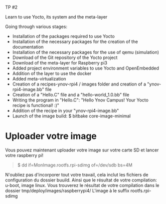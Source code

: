TP #2

Learn to use Yocto, its system and the meta-layer

Going through various stages:
- Installation of the packages required to use Yocto
- Installation of the necessary packages for the creation of the documentation
- Installation of the necessary packages for the use of qemu (simulation)
- Download of the Git repository of the Yocto project
- Download of the meta-layer for Raspberry pi3
- Added project environment variables to use Yocto and OpenEmbedded
- Addition of the layer to use the docker
- Added meta-virtualization
- Creation of a recipes-ynov-rpi4 / images folder and creation of a "ynov-rpi4-image.bb" file
- Creation of a "Hello.C" file and a "hello-world_1.0.bb" file
- Writing the program in "Hello.C": "Hello Ynov Campus! Your Yocto recipe is functional! :)"
- Addition of the recipe in your "ynov-rpi4-image.bb"
- Launch of the image build: $ bitbake core-image-minimal


# Uploader votre image

Vous pouvez maintenant uploader votre image sur votre carte SD et lancer votre raspberry pi!

> $ dd if=MonImage.rootfs.rpi-sdimg of=/dev/sdb bs=4M

N'oubliez pas d'incorporer tout votre travail, cela inclut les fichiers de configuration du dossier buuild. Ainsi que le résultat de votre compilation: u-boot, image linux.
Vous trouverez le résultat de votre compilation dans le dossier tmp/deploy/images/raspberrypi4/
L'image à le suffix rootfs.rpi-sdimg

